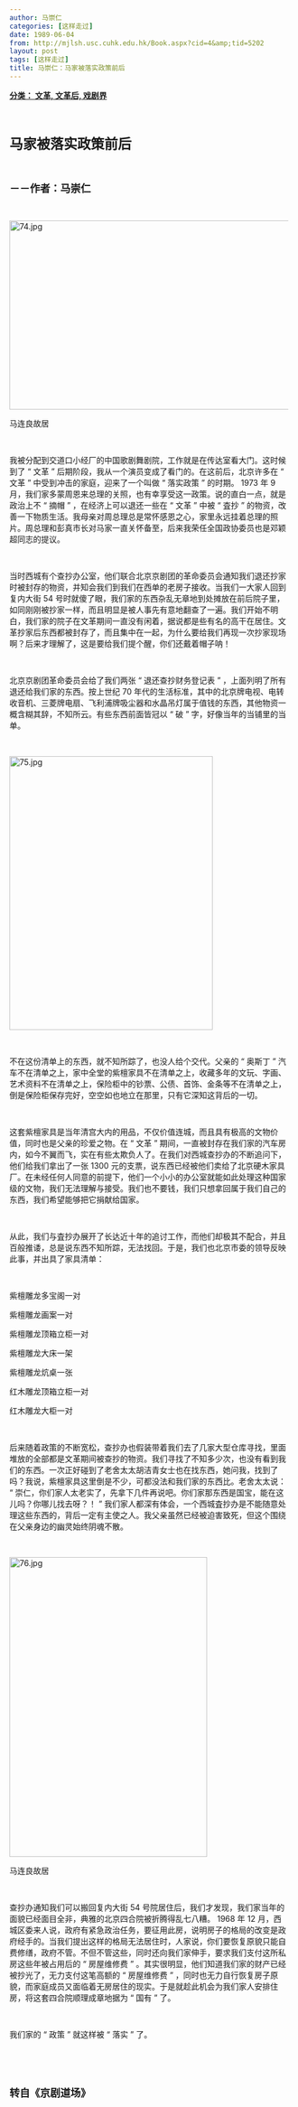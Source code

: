```yaml
---
author: 马崇仁
categories: [这样走过]
date: 1989-06-04
from: http://mjlsh.usc.cuhk.edu.hk/Book.aspx?cid=4&amp;tid=5202
layout: post
tags: [这样走过]
title: 马崇仁：马家被落实政策前后
---
```


<div style="margin: 15px 10px 10px 0px;">
<div>
<span id="ctl00_ContentPlaceHolder1_chapter1_SubjectLabel" style="font-weight:bold;text-decoration:underline;">
   分类： 文革, 文革后, 戏剧界
  </span>
</div>
<p class="p1">
<b>
<font size="5">
<span class="s1">
</span>
<br/>
</font>
</b>
</p>
<p class="p2">
<span class="s1">
<b>
<font size="5">
     马家被落实政策前后
    </font>
</b>
</span>
</p>
<p class="p1">
<b>
<font size="4">
<span class="s1">
</span>
<br/>
</font>
</b>
</p>
<p class="p2">
<span class="s1">
<b>
<font size="4">
     －－作者：马崇仁
    </font>
</b>
</span>
</p>
<p class="p1">
<span class="s1">
</span>
<br/>
</p>
<p class="p3">
<span class="s1">
<img alt="74.jpg" border="0" height="335" src="http://mjlsh.usc.cuhk.edu.hk/medias/contents/5202/74.jpg" width="550"/>
</span>
</p>
<p class="p2">
<span class="s1">
   马连良故居
  </span>
</p>
<p class="p1">
<span class="s1">
</span>
<br/>
</p>
<p class="p2">
<span class="s1">
   我被分配到交道口小经厂的中国歌剧舞剧院，工作就是在传达室看大门。这时候到了
  </span>
<span class="s2">
   “
  </span>
<span class="s1">
   文革
  </span>
<span class="s2">
   ”
  </span>
<span class="s1">
   后期阶段，我从一个演员变成了看门的。在这前后，北京许多在
  </span>
<span class="s2">
   “
  </span>
<span class="s1">
   文革
  </span>
<span class="s2">
   ”
  </span>
<span class="s1">
   中受到冲击的家庭，迎来了一个叫做
  </span>
<span class="s2">
   “
  </span>
<span class="s1">
   落实政策
  </span>
<span class="s2">
   ”
  </span>
<span class="s1">
   的时期。
  </span>
<span class="s2">
   1973
  </span>
<span class="s1">
   年
  </span>
<span class="s2">
   9
  </span>
<span class="s1">
   月，我们家多蒙周恩来总理的关照，也有幸享受这一政策。说的直白一点，就是政治上不
  </span>
<span class="s2">
   “
  </span>
<span class="s1">
   摘帽
  </span>
<span class="s2">
   ”
  </span>
<span class="s1">
   ，在经济上可以退还一些在
  </span>
<span class="s2">
   “
  </span>
<span class="s1">
   文革
  </span>
<span class="s2">
   ”
  </span>
<span class="s1">
   中被
  </span>
<span class="s2">
   “
  </span>
<span class="s1">
   査抄
  </span>
<span class="s2">
   ”
  </span>
<span class="s1">
   的物资，改善一下物质生活。我母亲对周总理总是常怀感恩之心，家里永远挂着总理的照片。周总理和彭真市长对马家一直关怀备至，后来我荣任全国政协委员也是邓颖超同志的提议。
  </span>
</p>
<p class="p1">
<span class="s1">
</span>
<br/>
</p>
<p class="p2">
<span class="s1">
   当时西城有个查抄办公室，他们联合北京京剧团的革命委员会通知我们退还抄家时被封存的物资，并知会我们到我们在西单的老房子接收。当我们一大家人回到复内大街
  </span>
<span class="s2">
   54
  </span>
<span class="s1">
   号时就傻了眼，我们家的东西杂乱无章地到处摊放在前后院子里，如同刚刚被抄家一样，而且明显是被人事先有意地翻查了一遍。我们开始不明白，我们家的院子在文革期间一直没有闲着，据说都是些有名的高干在居住。文革抄家后东西都被封存了，而且集中在一起，为什么要给我们再现一次抄家现场啊？后来才理解了，这是要给我们提个醒，你们还戴着帽子呐！
  </span>
</p>
<p class="p1">
<span class="s1">
</span>
<br/>
</p>
<p class="p2">
<span class="s1">
   北京京剧团革命委员会给了我们两张
  </span>
<span class="s2">
   “
  </span>
<span class="s1">
   退还查抄财务登记表
  </span>
<span class="s2">
   ”
  </span>
<span class="s1">
   ，上面列明了所有退还给我们家的东西。按上世纪
  </span>
<span class="s2">
   70
  </span>
<span class="s1">
   年代的生活标准，其中的北京牌电视、电转收音机、三菱牌电扇、飞利浦牌吸尘器和水晶吊灯属于值钱的东西，其他物资一概含糊其辞，不知所云。有些东西前面皆冠以
  </span>
<span class="s2">
   “
  </span>
<span class="s1">
   破
  </span>
<span class="s2">
   ”
  </span>
<span class="s1">
   字，好像当年的当铺里的当单。
  </span>
</p>
<p class="p1">
<span class="s1">
</span>
<br/>
</p>
<p class="p3">
<span class="s1">
<img alt="75.jpg" border="0" height="485" src="http://mjlsh.usc.cuhk.edu.hk/medias/contents/5202/75.jpg" width="360"/>
</span>
</p>
<p class="p1">
<span class="s1">
</span>
<br/>
</p>
<p class="p2">
<span class="s1">
   不在这份清单上的东西，就不知所踪了，也没人给个交代。父亲的
  </span>
<span class="s2">
   “
  </span>
<span class="s1">
   奥斯丁
  </span>
<span class="s2">
   ”
  </span>
<span class="s1">
   汽车不在清单之上，家中全堂的紫檀家具不在清单之上，收藏多年的文玩、字画、艺术资料不在清单之上，保险柜中的钞票、公债、首饰、金条等不在清单之上，倒是保险柜保存完好，空空如也地立在那里，只有它深知这背后的一切。
  </span>
</p>
<p class="p1">
<span class="s1">
</span>
<br/>
</p>
<p class="p2">
<span class="s1">
   这套紫檀家具是当年清宫大内的用品，不仅价值连城，而且具有极高的文物价值，同时也是父亲的珍爱之物。在
  </span>
<span class="s2">
   “
  </span>
<span class="s1">
   文革
  </span>
<span class="s2">
   ”
  </span>
<span class="s1">
   期间，一直被封存在我们家的汽车房内，如今不翼而飞，实在有些太欺负人了。在我们对西城查抄办的不断追问下，他们给我们拿出了一张
  </span>
<span class="s2">
   1300
  </span>
<span class="s1">
   元的支票，说东西已经被他们卖给了北京硬木家具厂。在未经任何人同意的前提下，他们一个小小的办公室就能如此处理这种国家级的文物，我们无法理解与接受。我们也不要钱，我们只想拿回属于我们自己的东西，我们希望能够把它捐献给国家。
  </span>
</p>
<p class="p1">
<span class="s1">
</span>
<br/>
</p>
<p class="p2">
<span class="s1">
   从此，我们与査抄办展开了长达近十年的追讨工作，而他们却极其不配合，并且百般推诿，总是说东西不知所踪，无法找回。于是，我们也北京市委的领导反映此事，并出具了家具清单：
  </span>
</p>
<p class="p1">
<span class="s1">
</span>
<br/>
</p>
<p class="p2">
<span class="s1">
   紫檀雕龙多宝阁一对
  </span>
</p>
<p class="p2">
<span class="s1">
   紫檀雕龙画案一对
  </span>
</p>
<p class="p2">
<span class="s1">
   紫檀雕龙顶箱立柜一对
  </span>
</p>
<p class="p2">
<span class="s1">
   紫檀雕龙大床一架
  </span>
</p>
<p class="p2">
<span class="s1">
   紫檀雕龙炕桌一张
  </span>
</p>
<p class="p2">
<span class="s1">
   红木雕龙顶箱立柜一对
  </span>
</p>
<p class="p2">
<span class="s1">
   红木雕龙大柜一对
  </span>
</p>
<p class="p1">
<span class="s1">
</span>
<br/>
</p>
<p class="p2">
<span class="s1">
   后来随着政策的不断宽松，查抄办也假装带着我们去了几家大型仓库寻找，里面堆放的全部都是文革期间被查抄的物资。我们寻找了不知多少次，也没有看到我们的东西。一次正好碰到了老舍太太胡洁青女士也在找东西，她问我，找到了吗？我说，紫檀家具这里倒是不少，可都没法和我们家的东西比。老舍太太说：
  </span>
<span class="s2">
   “
  </span>
<span class="s1">
   崇仁，你们家人太老实了，先拿下几件再说吧。你们家那东西是国宝，能在这儿吗？你哪儿找去呀？！
  </span>
<span class="s2">
   ”
  </span>
<span class="s1">
   我们家人都深有体会，一个西城査抄办是不能随意处理这些东西的，背后一定有主使之人。我父亲虽然已经被迫害致死，但这个围绕在父亲身边的幽灵始终阴魂不散。
  </span>
</p>
<p class="p1">
<span class="s1">
</span>
<br/>
</p>
<p class="p3">
<span class="s1">
<img alt="76.jpg" border="0" height="531" src="http://mjlsh.usc.cuhk.edu.hk/medias/contents/5202/76.jpg" width="350"/>
</span>
</p>
<p class="p2">
<span class="s1">
   马连良故居
  </span>
</p>
<p class="p1">
<span class="s1">
</span>
<br/>
</p>
<p class="p2">
<span class="s1">
   查抄办通知我们可以搬回复内大街
  </span>
<span class="s2">
   54
  </span>
<span class="s1">
   号院居住后，我们才发现，我们家当年的面貌已经面目全非，典雅的北京四合院被折腾得乱七八糟。
  </span>
<span class="s2">
   1968
  </span>
<span class="s1">
   年
  </span>
<span class="s2">
   12
  </span>
<span class="s1">
   月，西城区委来人说，政府有紧急政治任务，要征用此房，说明房子的格局的改变是政府经手的。当我们提出这样的格局无法居住时，人家说，你们要恢复原貌只能自费修缮，政府不管。不但不管这些，同时还向我们家伸手，要求我们支付这所私房这些年被占用后的
  </span>
<span class="s2">
   “
  </span>
<span class="s1">
   房屋维修费
  </span>
<span class="s2">
   ”
  </span>
<span class="s1">
   。其实很明显，他们知道我们家的财产已经被抄光了，无力支付这笔高额的
  </span>
<span class="s2">
   “
  </span>
<span class="s1">
   房屋维修费
  </span>
<span class="s2">
   ”
  </span>
<span class="s1">
   ，同时也无力自行恢复房子原貌，而家庭成员又面临着无房居住的现实。于是就趁此机会为我们家人安排住房，将这套四合院顺理成章地据为
  </span>
<span class="s2">
   “
  </span>
<span class="s1">
   国有
  </span>
<span class="s2">
   ”
  </span>
<span class="s1">
   了。
  </span>
</p>
<p class="p1">
<span class="s1">
</span>
<br/>
</p>
<p class="p2">
<span class="s1">
   我们家的
  </span>
<span class="s2">
   “
  </span>
<span class="s1">
   政策
  </span>
<span class="s2">
   ”
  </span>
<span class="s1">
   就这样被
  </span>
<span class="s2">
   “
  </span>
<span class="s1">
   落实
  </span>
<span class="s2">
   ”
  </span>
<span class="s1">
   了。
  </span>
</p>
<p class="p1">
<span class="s1">
</span>
<br/>
</p>
<p class="p1">
<b>
<font size="4">
<span class="s1">
</span>
<br/>
</font>
</b>
</p>
<p class="p2">
<span class="s1">
<b>
<font size="4">
     转自《京剧道场》
    </font>
</b>
</span>
</p>
</div>

